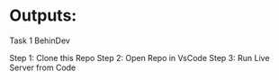 # Outputs:
Task 1 BehinDev

Step 1:
Clone this Repo
Step 2:
Open Repo in VsCode
Step 3:
Run Live Server from Code